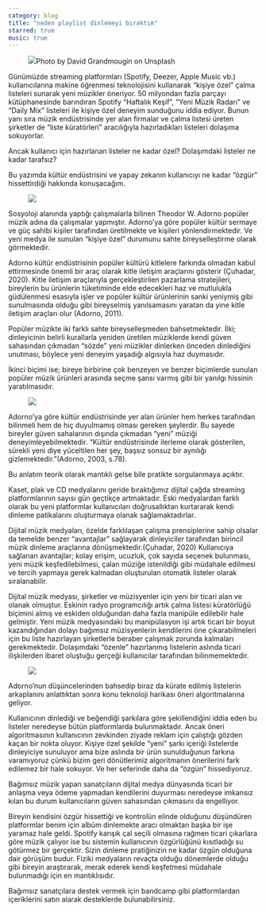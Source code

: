 ```yaml
---
category: blog
title: "neden playlist dinlemeyi bıraktım"
starred: true
music: true
---
```


<figure><img src="https://miro.medium.com/max/10232/1*awoNoUTZiY4LXBE8b9gpvA.jpeg" />Photo by David Grandmougin on Unsplash</figure>

Günümüzde streaming platformları (Spotify, Deezer, Apple Music vb.) kullanıcılarına makine öğrenmesi teknolojisini kullanarak “kişiye özel” çalma listeleri sunarak yeni müzikler öneriyor. 50 milyondan fazla parçayı kütüphanesinde barındıran Spotify “Haftalık Keşif”, “Yeni Müzik Radarı” ve “Daily Mix” listeleri ile kişiye özel deneyim sunduğunu iddia ediyor. Bunun yanı sıra müzik endüstrisinde yer alan firmalar ve çalma listesi üreten şirketler de “liste küratörleri” aracılığıyla hazırladıkları listeleri dolaşıma sokuyorlar.

Ancak kullanıcı için hazırlanan listeler ne kadar özel? Dolaşımdaki listeler ne kadar tarafsız?

Bu yazımda kültür endüstrisini ve yapay zekanın kullanıcıyı ne kadar “özgür” hissettirdiği hakkında konuşacağım.

<figure><img src="../../../i/filler.png" /></figure>

Sosyoloji alanında yaptığı çalışmalarla bilinen Theodor W. Adorno popüler müzik adına da çalışmalar yapmıştır. Adorno’ya göre popüler kültür sermaye ve güç sahibi kişiler tarafından üretilmekte ve kişileri yönlendirmektedir. Ve yeni medya ile sunulan “kişiye özel” durumunu sahte bireyselleştirme olarak görmektedir.

Adorno kültür endüstrisinin popüler kültürü kitlelere farkında olmadan kabul ettirmesinde önemli bir araç olarak kitle iletişim araçlarını gösterir (Çuhadar, 2020). Kitle iletişim araçlarıyla gerçekleştirilen pazarlama stratejileri, bireylerin bu ürünlerin tüketiminde elde edecekleri haz ve mutlulukla güdülenmesi esasıyla işler ve popüler kültür ürünlerinin sanki yeniymiş gibi sunulmasında olduğu gibi bireyselmiş yanılsamasını yaratan da yine kitle iletişim araçları olur (Adorno, 2011).

Popüler müzikte iki farklı sahte bireyselleşmeden bahsetmektedir. İlki; dinleyicinin belirli kurallarla yeniden üretilen müziklerde kendi güven sahasından çıkmadan “sözde” yeni müzikler dinlerken önceden dinlediğini unutması, böylece yeni deneyim yaşadığı algısıyla haz duymasıdır.

İkinci biçimi ise; bireye birbirine çok benzeyen ve benzer biçimlerde sunulan popüler müzik ürünleri arasında seçme şansı varmış gibi bir yanılgı hissinin yaratılmasıdır.

<figure><img src="../../i/filler.png" /></figure>

Adorno’ya göre kültür endüstrisinde yer alan ürünler hem herkes tarafından bilinmeli hem de hiç duyulmamış olması gereken şeylerdir. Bu sayede bireyler güven sahalarının dışında çıkmadan “yeni” müziği deneyimleyebilmektedir. “Kültür endüstrisinde ilerleme olarak gösterilen, sürekli yeni diye yüceltilen her şey, başsız sonsuz bir aynılığı gizlemektedir.”(Adorno, 2003, s.78).

Bu anlatım teorik olarak mantıklı gelse bile pratikte sorgulanmaya açıktır.

Kaset, plak ve CD medyalarını geride bıraktığımız dijital çağda streaming platformlarının sayısı gün geçtikçe artmaktadır. Eski medyalardan farklı olarak bu yeni platformlar kullanıcıları doğrusallıktan kurtararak kendi dinleme patikalarını oluşturmaya olanak sağlamaktadırlar.

Dijital müzik medyaları, özelde farklılaşan çalışma prensiplerine sahip olsalar da temelde benzer “avantajlar” sağlayarak dinleyiciler tarafından birincil müzik dinleme araçlarına dönüşmektedir.(Çuhadar, 2020) Kullanıcıya sağlanan avantajlar; kolay erişim, ucuzluk, çok sayıda seçenek bulunması, yeni müzik keşfedilebilmesi, çalan müziğe istenildiği gibi müdahale edilmesi ve tercih yapmaya gerek kalmadan oluşturulan otomatik listeler olarak sıralanabilir.

Dijital müzik medyası, şirketler ve müzisyenler için yeni bir ticari alan ve olanak olmuştur. Eskinin radyo programcılığı artık çalma listesi küratörlüğü biçimini almış ve eskiden olduğundan daha fazla manipüle edilebilir hale gelmiştir. Yeni müzik medyasındaki bu manipülasyon işi artık ticari bir boyut kazandığından dolayı bağımsız müzisyenlerin kendilerini öne çıkarabilmeleri için bu liste hazırlayan şirketlerle beraber çalışmak zorunda kalmaları gerekmektedir. Dolaşımdaki “özenle” hazırlanmış listelerin aslında ticari ilişkilerden ibaret oluştuğu gerçeği kullanıcılar tarafından bilinmemektedir.

<figure><img src="../../i/filler.png" /></figure>

Adorno’nun düşüncelerinden bahsedip biraz da kürate edilmiş listelerin arkaplanını anlattıktan sonra konu teknoloji harikası öneri algoritmalarına geliyor.

Kullanıcının dinlediği ve beğendiği şarkılara göre şekillendiğini iddia eden bu listeler neredeyse bütün platformlarda bulunmaktadır. Ancak öneri algoritmasının kullanıcının zevkinden ziyade reklam için çalıştığı gözden kaçan bir nokta oluyor. Kişiye özel şekilde “yeni” şarkı içeriği listelerde dinleyiciye sunuluyor ama bize aslında bir ürün sunulduğunun farkına varamıyoruz çünkü bizim geri dönütlerimiz algoritmanın önerilerini fark edilemez bir hale sokuyor. Ve her seferinde daha da “özgün” hissediyoruz.

Bağımsız müzik yapan sanatçıların dijital medya dünyasında ticari bir anlaşma veya ödeme yapmadan kendilerini duyurması neredeyse imkansız kılan bu durum kullanıcıların güven sahasından çıkmasını da engelliyor.

Bireyin kendisini özgür hissettiği ve kontrolün elinde olduğunu düşündüren platformlar benim için albüm dinlemekte aracı olmaktan başka bir işe yaramaz hale geldi. Spotify karışık çal seçili olmasına rağmen ticari çıkarlara göre müzik çalıyor ise bu sistemin kullanıcının özgürlüğünü kısıtladığı su götürmez bir gerçektir. Sizin dinleme pratiğinizin ne kadar özgün olduğuna dair görüşüm budur. Fiziki medyaların revaçta olduğu dönemlerde olduğu gibi bireyin araştırarak, merak ederek kendi keşfetmesi müdahale bulunmadığı için en mantıklısıdır.

Bağımsız sanatçılara destek vermek için bandcamp gibi platformlardan içeriklerini satın alarak desteklerde bulunabilirsiniz.